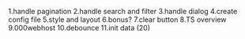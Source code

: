 1.handle pagination
2.handle search and filter
3.handle dialog
4.create config file
5.style and layout
6.bonus?
7.clear button
8.TS overview
9.000webhost
10.debounce
11.init data (20)
